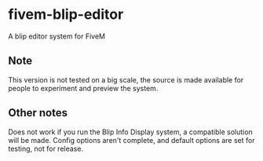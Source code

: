 # fivem-blip-editor
A blip editor system for FiveM

## Note
This version is not tested on a big scale, the source is made available for people to experiment and preview the system.

## Other notes
Does not work if you run the Blip Info Display system, a compatible solution will be made.
Config options aren't complete, and default options are set for testing, not for release.